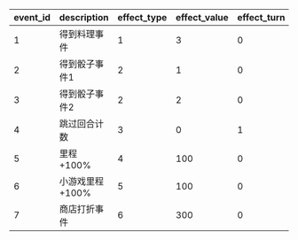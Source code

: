 |event_id|description|effect_type|effect_value|effect_turn|effect_times|category|
| --- | --- | --- | --- | --- | --- | --- |
|1|得到料理事件|1|3|0|0|0|
|2|得到骰子事件1|2|1|0|0|0|
|3|得到骰子事件2|2|2|0|0|0|
|4|跳过回合计数|3|0|1|0|3|
|5|里程+100%|4|100|0|1|2|
|6|小游戏里程+100%|5|100|0|1|2|
|7|商店打折事件|6|300|0|1|3|